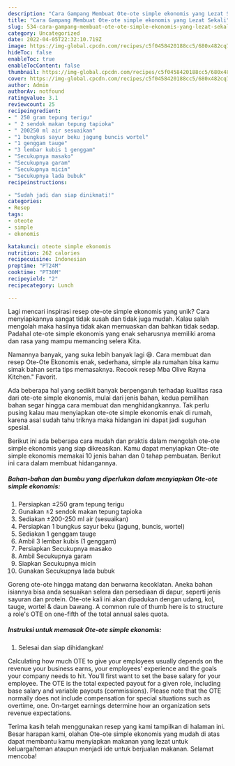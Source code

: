 ```yaml
---
description: "Cara Gampang Membuat Ote-ote simple ekonomis yang Lezat Sekali"
title: "Cara Gampang Membuat Ote-ote simple ekonomis yang Lezat Sekali"
slug: 534-cara-gampang-membuat-ote-ote-simple-ekonomis-yang-lezat-sekali
category: Uncategorized
date: 2022-04-05T22:32:10.719Z
image: https://img-global.cpcdn.com/recipes/c5f0458420188cc5/680x482cq70/ote-ote-simple-ekonomis-foto-resep-utama.jpg
hideToc: false
enableToc: true
enableTocContent: false
thumbnail: https://img-global.cpcdn.com/recipes/c5f0458420188cc5/680x482cq70/ote-ote-simple-ekonomis-foto-resep-utama.jpg
cover: https://img-global.cpcdn.com/recipes/c5f0458420188cc5/680x482cq70/ote-ote-simple-ekonomis-foto-resep-utama.jpg
author: Admin
authorAv: notfound
ratingvalue: 3.1
reviewcount: 25
recipeingredient:
- " 250 gram tepung terigu"
- " 2 sendok makan tepung tapioka"
- " 200250 ml air sesuaikan"
- "1 bungkus sayur beku jagung buncis wortel"
- "1 genggam tauge"
- "3 lembar kubis 1 genggam"
- "Secukupnya masako"
- "Secukupnya garam"
- "Secukupnya micin"
- "Secukupnya lada bubuk"
recipeinstructions:

- "Sudah jadi dan siap dinikmati!"
categories:
- Resep
tags:
- oteote
- simple
- ekonomis

katakunci: oteote simple ekonomis 
nutrition: 262 calories
recipecuisine: Indonesian
preptime: "PT24M"
cooktime: "PT30M"
recipeyield: "2"
recipecategory: Lunch

---
```





Lagi mencari inspirasi resep ote-ote simple ekonomis yang unik? Cara menyiapkannya sangat tidak susah dan tidak juga mudah. Kalau salah mengolah maka hasilnya tidak akan memuaskan dan bahkan tidak sedap. Padahal ote-ote simple ekonomis yang enak seharusnya memiliki aroma dan rasa yang mampu memancing selera Kita.





Namannya banyak, yang suka lebih banyak lagi 😆. Cara membuat dan resep Ote-Ote Ekonomis enak, sederhana, simple ala rumahan bisa kamu simak bahan serta tips memasaknya. Recook resep Mba Olive Rayna Kitchen.&#34; Favorit.

Ada beberapa hal yang sedikit banyak berpengaruh terhadap kualitas rasa dari ote-ote simple ekonomis, mulai dari jenis bahan, kedua pemilihan bahan segar hingga cara membuat dan menghidangkannya. Tak perlu pusing kalau mau menyiapkan ote-ote simple ekonomis enak di rumah, karena asal sudah tahu triknya maka hidangan ini dapat jadi suguhan spesial.






Berikut ini ada beberapa cara mudah dan praktis dalam mengolah ote-ote simple ekonomis yang siap dikreasikan. Kamu dapat menyiapkan Ote-ote simple ekonomis memakai 10 jenis bahan dan 0 tahap pembuatan. Berikut ini cara dalam membuat hidangannya.

<!--inarticleads1-->

##### Bahan-bahan dan bumbu yang diperlukan dalam menyiapkan Ote-ote simple ekonomis:

1. Persiapkan  ±250 gram tepung terigu
1. Gunakan  ±2 sendok makan tepung tapioka
1. Sediakan  ±200-250 ml air (sesuaikan)
1. Persiapkan 1 bungkus sayur beku (jagung, buncis, wortel)
1. Sediakan 1 genggam tauge
1. Ambil 3 lembar kubis (1 genggam)
1. Persiapkan Secukupnya masako
1. Ambil Secukupnya garam
1. Siapkan Secukupnya micin
1. Gunakan Secukupnya lada bubuk


Goreng ote-ote hingga matang dan berwarna kecoklatan. Aneka bahan isiannya bisa anda sesuaikan selera dan persediaan di dapur, seperti jenis sayuran dan protein. Ote-ote kali ini akan dipadukan dengan udang, kol, tauge, wortel &amp; daun bawang. A common rule of thumb here is to structure a role&#39;s OTE on one-fifth of the total annual sales quota. 

<!--inarticleads2-->

##### Instruksi untuk memasak Ote-ote simple ekonomis:


1. Selesai dan siap dihidangkan!

Calculating how much OTE to give your employees usually depends on the revenue your business earns, your employees&#39; experience and the goals your company needs to hit. You&#39;ll first want to set the base salary for your employee. The OTE is the total expected payout for a given role, including base salary and variable payouts (commissions). Please note that the OTE normally does not include compensation for special situations such as overtime, one. On-target earnings determine how an organization sets revenue expectations. 

Terima kasih telah menggunakan resep yang kami tampilkan di halaman ini. Besar harapan kami, olahan Ote-ote simple ekonomis yang mudah di atas dapat membantu kamu menyiapkan makanan yang lezat untuk keluarga/teman ataupun menjadi ide untuk berjualan makanan. Selamat mencoba!
